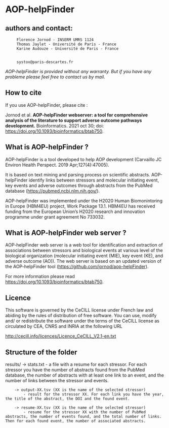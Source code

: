 # AOP-helpFinder 

## authors and contact: 

         Florence Jornod - INSERM UMRS 1124
         Thomas Jaylet - Université de Paris - France
         Karine Audouze - Université de Paris - France
        

         systox@paris-descartes.fr


 _AOP-helpFinder is provided without any warranty. But if you have any probleme please feel free to contact us by mail._


##  How to cite 
If you use AOP-helpFinder, please cite :

Jornod et al. **AOP-helpFinder webserver: a tool for comprehensive analysis of the literature to support adverse outcome pathways development.** Bioinformatics. 2021 oct 30; doi: https://doi.org/10.1093/bioinformatics/btab750.

## What is AOP-helpFinder ? 

AOP-helpFinder is a tool developed to help AOP development (Carvaillo JC Environ Health Perspect. 2019 Apr;127(4):47005).

It is based on text mining and parsing process on scientific abstracts. AOP-helpFinder identify links between stressors and molecular initiating event, key events and adverse outcomes through abstracts from the PubMed database (https://pubmed.ncbi.nlm.nih.gov/). 

AOP-helpFinder was implemented under the H2020 Human Biomonintoring in Europe (HBM4EU) project, Work Package 13.1.
HBM4EU has received funding from the European Union’s H2020 research and innovation programme under grant agreement No 733032.

## What is AOP-helpFinder web server ?

AOP-helpFinder web server is a web tool for identification and extraction of associations between stressors and biological events at various level of the biological organization (molecular initiating event (MIE), key event (KE), and adverse outcome (AO)). 
The web server is based on an updated version of the AOP-helpFinder tool (https://github.com/jornod/aop-helpFinder).

For more information please read https://doi.org/10.1093/bioinformatics/btab750.

## Licence

This software is governed by the CeCILL license under French law and abiding by the rules of distribution of free software.  You can  use,  modify and/ or redistribute the software under the terms of the CeCILL license as circulated by CEA, CNRS and INRIA at the following URL

http://cecill.info/licences/Licence_CeCILL_V2.1-en.txt

## Structure of the folder

results/ 
		-> stats.txt 
			- a file with a resume for each stressor. For each stressor you have the number of abstracts found from the PubMed database, the number of abstracts with at least one link to an event, and the number of links between the stressor and events.

		-> output-XX.tsv (XX is the name of the selected stressor)
		    - result for the stressor XX. For each link you have the year, the title of the abstract, the DOI and the found event.

		-> resume-XX.tsv (XX is the name of the selected stressor)
		    - resume for the stressor XX with the number of PubMed abstracts, the number of events found, and the total number of links. Then for each found event, the number of associated abstracts. 
